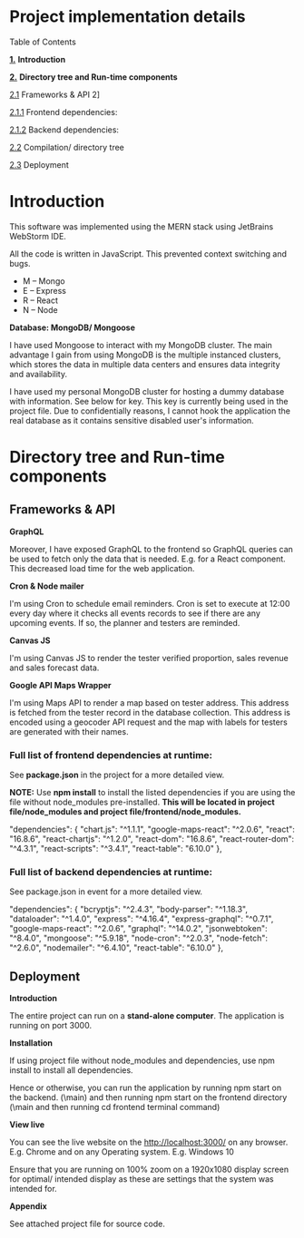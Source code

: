# **Project implementation details**

Table of Contents

**[1.](#_Toc44797346)** **Introduction**

**[2.](#_Toc44797347)** **Directory tree and Run-time components**

[2.1](#_Toc44797348) Frameworks &amp; API 2]

[2.1.1](#_Toc44797349) Frontend dependencies:

[2.1.2](#_Toc44797350) Backend dependencies:

[2.2](#_Toc44797351) Compilation/ directory tree

[2.3](#_Toc44797352) Deployment


# Introduction

This software was implemented using the MERN stack using JetBrains WebStorm IDE.

All the code is written in JavaScript. This prevented context switching and bugs.

- M – Mongo
- E – Express
- R – React
- N – Node

**Database: MongoDB/ Mongoose**

I have used Mongoose to interact with my MongoDB cluster. The main advantage I gain from using MongoDB is the multiple instanced clusters, which stores the data in multiple data centers and ensures data integrity and availability.

I have used my personal MongoDB cluster for hosting a dummy database with information. See below for key. This key is currently being used in the project file. Due to confidentially reasons, I cannot hook the application the real database as it contains sensitive disabled user&#39;s information.

# Directory tree and Run-time components

## Frameworks &amp; API

**GraphQL**

Moreover, I have exposed GraphQL to the frontend so GraphQL queries can be used to fetch only the data that is needed. E.g. for a React component. This decreased load time for the web application.

**Cron &amp; Node mailer**

I&#39;m using Cron to schedule email reminders. Cron is set to execute at 12:00 every day where it checks all events records to see if there are any upcoming events. If so, the planner and testers are reminded.

**Canvas JS**

I&#39;m using Canvas JS to render the tester verified proportion, sales revenue and sales forecast data.

**Google API Maps Wrapper**

I&#39;m using Maps API to render a map based on tester address. This address is fetched from the tester record in the database collection. This address is encoded using a geocoder API request and the map with labels for testers are generated with their names.

### Full list of frontend dependencies at runtime:

See **package.json** in the project for a more detailed view.

**NOTE:** Use **npm install** to install the listed dependencies if you are using the file without node\_modules pre-installed. **This will be located in project file/node\_modules and project file/frontend/node\_modules.**

&quot;dependencies&quot;: {
&quot;chart.js&quot;: &quot;^1.1.1&quot;,
&quot;google-maps-react&quot;: &quot;^2.0.6&quot;,
&quot;react&quot;: &quot;16.8.6&quot;,
&quot;react-chartjs&quot;: &quot;^1.2.0&quot;,
&quot;react-dom&quot;: &quot;16.8.6&quot;,
&quot;react-router-dom&quot;: &quot;^4.3.1&quot;,
&quot;react-scripts&quot;: &quot;^3.4.1&quot;,
&quot;react-table&quot;: &quot;6.10.0&quot;
},

### Full list of backend dependencies at runtime:

See package.json in event for a more detailed view.

&quot;dependencies&quot;: {
&quot;bcryptjs&quot;: &quot;^2.4.3&quot;,
&quot;body-parser&quot;: &quot;^1.18.3&quot;,
&quot;dataloader&quot;: &quot;^1.4.0&quot;,
&quot;express&quot;: &quot;^4.16.4&quot;,
&quot;express-graphql&quot;: &quot;^0.7.1&quot;,
&quot;google-maps-react&quot;: &quot;^2.0.6&quot;,
&quot;graphql&quot;: &quot;^14.0.2&quot;,
&quot;jsonwebtoken&quot;: &quot;^8.4.0&quot;,
&quot;mongoose&quot;: &quot;^5.9.18&quot;,
&quot;node-cron&quot;: &quot;^2.0.3&quot;,
&quot;node-fetch&quot;: &quot;^2.6.0&quot;,
&quot;nodemailer&quot;: &quot;^6.4.10&quot;,
&quot;react-table&quot;: &quot;6.10.0&quot;
},


## Deployment

**Introduction**

The entire project can run on a **stand-alone computer**. The application is running on port 3000.

**Installation**

If using project file without node\_modules and dependencies, use npm install to install all dependencies.

Hence or otherwise, you can run the application by running npm start on the backend. (\main) and then running npm start on the frontend directory (\main and then running cd frontend terminal command)

**View live**

You can see the live website on the [http://localhost:3000/](http://localhost:3000/) on any browser. E.g. Chrome and on any Operating system. E.g. Windows 10

Ensure that you are running on 100% zoom on a 1920x1080 display screen for optimal/ intended display as these are settings that the system was intended for.

**Appendix**

See attached project file for source code.




 
